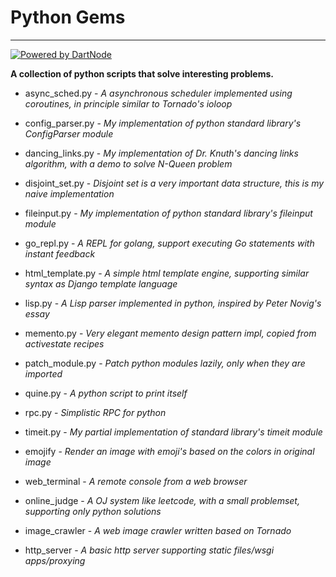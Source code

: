 # Python Gems #
----------
[![Powered by DartNode](https://dartnode.com/branding/DN-Open-Source-sm.png)](https://dartnode.com "Powered by DartNode - Free VPS for Open Source")

**A collection of python scripts that solve interesting problems.**

- async_sched.py - *A asynchronous scheduler implemented using coroutines, in principle similar to Tornado's ioloop*

- config_parser.py - *My implementation of python standard library's ConfigParser module*

- dancing_links.py - *My implementation of Dr. Knuth's dancing links algorithm, with a demo to solve N-Queen problem*

- disjoint_set.py - *Disjoint set is a very important data structure, this is my naive implementation*

- fileinput.py - *My implementation of python standard library's fileinput module*

- go_repl.py - *A REPL for golang, support executing Go statements with instant feedback*

- html_template.py - *A simple html template engine, supporting similar syntax as Django template language*

- lisp.py - *A Lisp parser implemented in python, inspired by Peter Novig's essay*

- memento.py - *Very elegant memento design pattern impl, copied from activestate recipes*

- patch_module.py - *Patch python modules lazily, only when they are imported*

- quine.py - *A python script to print itself*

- rpc.py - *Simplistic RPC for python*

- timeit.py - *My partial implementation of standard library's timeit module*

- emojify - *Render an image with emoji's based on the colors in original image*

- web_terminal - *A remote console from a web browser*

- online_judge - *A OJ system like leetcode, with a small problemset, supporting only python solutions*

- image_crawler - *A web image crawler written based on Tornado*

- http_server - *A basic http server supporting static files/wsgi apps/proxying*
